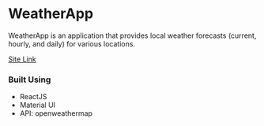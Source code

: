 # WeatherApp

WeatherApp is an application that provides local weather forecasts (current, hourly, and daily) for various locations.

[Site Link](https://richxrd-react-weatherapp.netlify.app/)

### Built Using

-   ReactJS
-   Material UI
-   API: openweathermap
